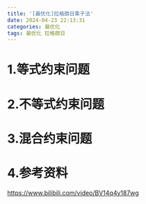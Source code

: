 ```yaml
---
title: '[最优化]拉格朗日乘子法'
date: 2024-04-23 22:13:31
categories: 最优化
tags: 最优化 拉格朗日
---
```


# 1.等式约束问题





# 2.不等式约束问题





# 3.混合约束问题





# 4.参考资料

https://www.bilibili.com/video/BV14q4y187wg

